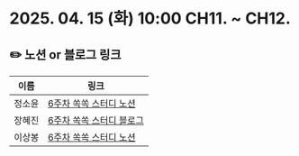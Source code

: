 # 2025. 04. 15 (화) 10:00 CH11. ~ CH12.

## ✏️ 노션 or 블로그 링크

| 이름   | 링크                                                                                                                                                                                         |
| ------ | -------------------------------------------------------------------------------------------------------------------------------------------------------------------------------------------- |
| 정소윤 | [6주차 쏙쏙 스터디 노션](https://seemly-hill-468.notion.site/map-filter-reduce-1d6378a863608050baebdea23de10808) |
| 장혜진 | [6주차 쏙쏙 스터디 블로그](https://zinny-22.tistory.com/298)                                                                                                                                 |
| 이상봉 | [6주차 쏙쏙 스터디 노션](https://www.notion.so/forEach-map-1d6f5e18d0358077bc6eea3dd07c74ec)                                                                                                         |
